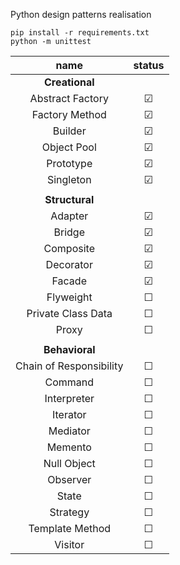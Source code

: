 Python design patterns realisation

```commandline
pip install -r requirements.txt
python -m unittest
```

|          name           |  status  |
|:-----------------------:|:--------:|
|    <b>Creational<b>     |          |
|    Abstract Factory     | &#x2611; |
|     Factory Method      | &#x2611; |
|         Builder         | &#x2611; |
|       Object Pool       | &#x2611; |
|        Prototype        | &#x2611; |
|        Singleton        | &#x2611; |
|                         |          |
|    <b>Structural</b>    |          |
|         Adapter         | &#x2611; |
|         Bridge          | &#x2611; |
|        Composite        | &#x2611; |
|        Decorator        | &#x2611; |
|         Facade          | &#x2611; |
|        Flyweight        | &#x2610; |
|   Private Class Data    | &#x2610; |
|          Proxy          | &#x2610; |
|                         |          |
|    <b>Behavioral</b>    |          |
| Chain of Responsibility | &#x2610; |
|         Command         | &#x2610; |
|       Interpreter       | &#x2610; |
|        Iterator         | &#x2610; |
|        Mediator         | &#x2610; |
|         Memento         | &#x2610; |
|       Null Object       | &#x2610; |
|        Observer         | &#x2610; |
|          State          | &#x2610; |
|        Strategy         | &#x2610; |
|     Template Method     | &#x2610; |
|         Visitor         | &#x2610; |
